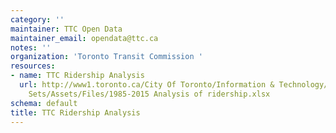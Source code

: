 ```yaml
---
category: ''
maintainer: TTC Open Data
maintainer_email: opendata@ttc.ca
notes: ''
organization: 'Toronto Transit Commission '
resources:
- name: TTC Ridership Analysis
  url: http://www1.toronto.ca/City Of Toronto/Information & Technology/Open Data/Data
    Sets/Assets/Files/1985-2015 Analysis of ridership.xlsx
schema: default
title: TTC Ridership Analysis
---
```

